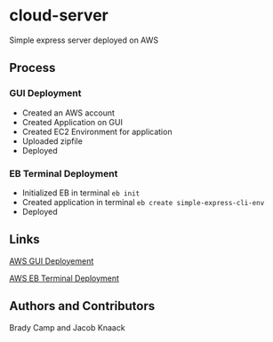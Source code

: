 # cloud-server

Simple express server deployed on AWS

## Process

### GUI Deployment

- Created an AWS account
- Created Application on GUI
- Created EC2 Environment for application
- Uploaded zipfile
- Deployed

### EB Terminal Deployment

- Initialized EB in terminal `eb init`
- Created application in terminal `eb create simple-express-cli-env`
- Deployed

## Links

[AWS GUI Deployement](http://simpleexpress-env.eba-8p2gtdks.us-east-1.elasticbeanstalk.com/)

[AWS EB Terminal Deployment](http://simple-express-cli-env.eba-zdnnfzb2.us-east-1.elasticbeanstalk.com/)

## Authors and Contributors

Brady Camp and Jacob Knaack
